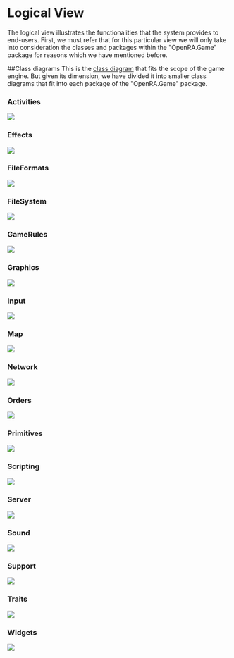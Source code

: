 # Logical View
The logical view illustrates the functionalities that the system provides to end-users. First, we must refer that for this particular view we will only take into consideration the classes and packages within the "OpenRA.Game" package for reasons which we have mentioned before.

##Class diagrams
This is the [class diagram](https://github.com/Malafas/OpenRA/blob/bleed/ADS/4+1/LogicalView/ClassDiagrams/cd.md) that fits the scope of the game engine. But given its dimension, we have divided it into smaller class diagrams that fit into each package of the "OpenRA.Game" package.

### Activities
![](https://github.com/Malafas/OpenRA/blob/bleed/ADS/4+1/LogicalView/ClassDiagrams/activites.png)
### Effects
![](https://github.com/Malafas/OpenRA/blob/bleed/ADS/4+1/LogicalView/ClassDiagrams/effects.png)
### FileFormats
![](https://github.com/Malafas/OpenRA/blob/bleed/ADS/4+1/LogicalView/ClassDiagrams/fileformats.png)
### FileSystem
![](https://github.com/Malafas/OpenRA/blob/bleed/ADS/4+1/LogicalView/ClassDiagrams/filesystems.png)
### GameRules
![](https://github.com/Malafas/OpenRA/blob/bleed/ADS/4+1/LogicalView/ClassDiagrams/gamerules.png)
### Graphics
![](https://github.com/Malafas/OpenRA/blob/bleed/ADS/4+1/LogicalView/ClassDiagrams/graphics.png)
### Input
![](https://github.com/Malafas/OpenRA/blob/bleed/ADS/4+1/LogicalView/ClassDiagrams/input.png)
### Map
![](https://github.com/Malafas/OpenRA/blob/bleed/ADS/4+1/LogicalView/ClassDiagrams/map.png)
### Network
![](https://github.com/Malafas/OpenRA/blob/bleed/ADS/4+1/LogicalView/ClassDiagrams/network.png)
### Orders
![](https://github.com/Malafas/OpenRA/blob/bleed/ADS/4+1/LogicalView/ClassDiagrams/orders.png)
### Primitives
![](https://github.com/Malafas/OpenRA/blob/bleed/ADS/4+1/LogicalView/ClassDiagrams/primitives.png)
### Scripting
![](https://github.com/Malafas/OpenRA/blob/bleed/ADS/4+1/LogicalView/ClassDiagrams/scripting.png)
### Server
![](https://github.com/Malafas/OpenRA/blob/bleed/ADS/4+1/LogicalView/ClassDiagrams/server.png)
### Sound
![](https://github.com/Malafas/OpenRA/blob/bleed/ADS/4+1/LogicalView/ClassDiagrams/sound.png)
### Support
![](https://github.com/Malafas/OpenRA/blob/bleed/ADS/4+1/LogicalView/ClassDiagrams/support.png)
### Traits
![](https://github.com/Malafas/OpenRA/blob/bleed/ADS/4+1/LogicalView/ClassDiagrams/traits.png)
### Widgets
![](https://github.com/Malafas/OpenRA/blob/bleed/ADS/4+1/LogicalView/ClassDiagrams/widgets.png)
